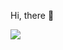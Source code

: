 
<!--
**yeb0/yeb0** is a ✨ _special_ ✨ repository because its `README.md` (this file) appears on your GitHub profile.

Here are some ideas to get you started:

- 🔭 I’m currently working on ...
- 🌱 I’m currently learning ...
- 👯 I’m looking to collaborate on ...
- 🤔 I’m looking for help with ...
- 💬 Ask me about ...
- 📫 How to reach me: ...
- 😄 Pronouns: ...
- ⚡ Fun fact: ...
-->


<!-- ![header](https://capsule-render.vercel.app/api?type=waving&color=auto&height=300&section=header&text=yeb0's%20Github&fontSize=90&desc=Dev%20job%20seeker&descSize=30&descAlign=71&descAlignY=67&animation=fadeIn) -->
 

  
  
<!--  <div align="center">
 <h5 align="center"> email </h5> 
  s110528@nate.com
</div>
<br>

<div align="center">
 안녕하세요👋 <br>
 2022.10 부터 시작하여<br>
 백엔드 개발자를 준비하고 있는 우상훈이라고 합니다.<br>
 부족하지만 하나씩 열심히 학습중에 있습니다.<br>
 잘 부탁드립니다!
 </div> -->
  
  <!--TECH-->
<!--   <h3 align="center"> Tech </h3>
  <h4 align="center"> main </h4>
  <p align="center">
  <img src="https://img.shields.io/badge/Java-007396?style=flat-square&logo=Java&logoColor=white"/>
 <img src="https://img.shields.io/badge/Mysql-E6B91E?style=flat-square&logo=MySql&logoColor=white"/>
 <img src="https://img.shields.io/badge/Spring Boot-6DB33F?style=flat-square&logo=Spring Boot&logoColor=white"/> -->
 
<!--   </p>
  
  <h4 align="center"> sub or used at least once </h4>
  <p align="center">
 <img src="https://img.shields.io/badge/HTML-E34F26?style=flat-square&logo=HTML5&logoColor=white"/>
 <img src="https://img.shields.io/badge/CSS-1572B6?style=flat-square&logo=CSS3&logoColor=white"/>
 <img src="https://img.shields.io/badge/JavaScript-F7DF1E?style=flat-square&logo=JavaScript&logoColor=white"/>
 <img src="https://img.shields.io/badge/Spring-6DB33F?style=flat-square&logo=Spring&logoColor=white"/>
 </p> -->
 
Hi, there 👋 
 
 
 <img src="https://github-readme-stats.vercel.app/api?username=yeb0&show_icons=true">
 
 
  
  
  

